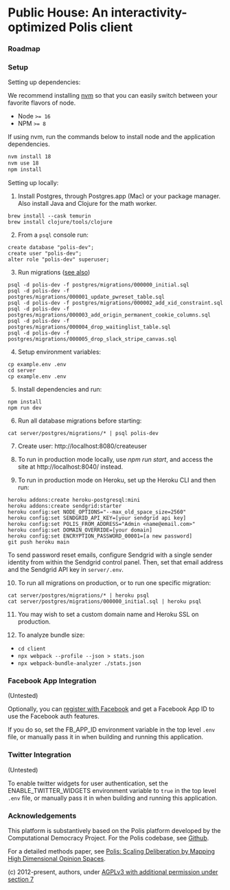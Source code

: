 # Public House: An interactivity-optimized Polis client

### Roadmap

### Setup

Setting up dependencies:

We recommend installing [nvm](https://github.com/creationix/nvm) so
that you can easily switch between your favorite flavors of node.

* Node `>= 16`
* NPM `>= 8`

If using nvm, run the commands below to install node and the application dependencies.

```sh
nvm install 18
nvm use 18
npm install
```

Setting up locally:

1. Install Postgres, through Postgres.app (Mac) or your package manager. Also install Java and Clojure for the math worker.

```
brew install --cask temurin
brew install clojure/tools/clojure
```

2. From a `psql` console run:

```
create database "polis-dev";
create user "polis-dev";
alter role "polis-dev" superuser;
```

3. Run migrations ([️see also](docs/migrations.md))

```
psql -d polis-dev -f postgres/migrations/000000_initial.sql
psql -d polis-dev -f postgres/migrations/000001_update_pwreset_table.sql
psql -d polis-dev -f postgres/migrations/000002_add_xid_constraint.sql
psql -d polis-dev -f postgres/migrations/000003_add_origin_permanent_cookie_columns.sql
psql -d polis-dev -f postgres/migrations/000004_drop_waitinglist_table.sql
psql -d polis-dev -f postgres/migrations/000005_drop_slack_stripe_canvas.sql
```

4. Setup environment variables:

```
cp example.env .env
cd server
cp example.env .env
```

5. Install dependencies and run:

```
npm install
npm run dev
```

6. Run all database migrations before starting:

```
cat server/postgres/migrations/* | psql polis-dev
```

7. Create user: http://localhost:8080/createuser

8. To run in production mode locally, use *npm run start*, and access the site at http://localhost:8040/ instead.

9. To run in production mode on Heroku, set up the Heroku CLI and then run:

```
heroku addons:create heroku-postgresql:mini
heroku addons:create sendgrid:starter
heroku config:set NODE_OPTIONS="--max_old_space_size=2560"
heroku config:set SENDGRID_API_KEY=[your sendgrid api key]
heroku config:set POLIS_FROM_ADDRESS="Admin <name@email.com>"
heroku config:set DOMAIN_OVERRIDE=[your domain]
heroku config:set ENCRYPTION_PASSWORD_00001=[a new password]
git push heroku main
```

To send password reset emails, configure Sendgrid with a single sender identity
from within the Sendgrid control panel. Then, set that email address and the
Sendgrid API key in `server/.env`.

10. To run all migrations on production, or to run one specific migration:

```
cat server/postgres/migrations/* | heroku psql
cat server/postgres/migrations/000000_initial.sql | heroku psql
```

11. You may wish to set a custom domain name and Heroku SSL on production.

12. To analyze bundle size:
- `cd client`
- `npx webpack --profile --json > stats.json`
- `npx webpack-bundle-analyzer ./stats.json`

### Facebook App Integration

(Untested)

Optionally, you can [register with Facebook](https://developers.facebook.com/docs/development) and get a Facebook App ID
to use the Facebook auth features.

If you do so, set the FB_APP_ID environment variable in the top level `.env` file, or manually pass it in
when building and running this application.

### Twitter Integration

(Untested)

To enable twitter widgets for user authentication, set the ENABLE_TWITTER_WIDGETS environment variable to `true` in the
top level `.env` file, or manually pass it in when building and running this application.

### Acknowledgements

This platform is substantively based on the Polis platform developed by the Computational Democracy Project. For the Polis codebase, see [Github](https://github.com/compdemocracy/polis).

For a detailed methods paper, see [Polis: Scaling Deliberation by Mapping High Dimensional Opinion Spaces](https://www.e-revistes.uji.es/index.php/recerca/article/view/5516/6558).

(c) 2012-present, authors, under [AGPLv3 with additional permission under section 7](/LICENSE)
